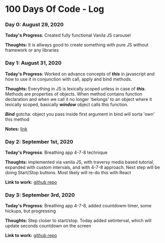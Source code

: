 # 100 Days Of Code - Log

### Day 0: August 29, 2020

**Today's Progress**: Created fully functional Vanila JS carousel

**Thoughts:** It is allways good to create something with pure JS without framework or any libraries

### Day 1: August 31, 2020

**Today's Progress**: Worked on advance concepts of **_this_** in javascript and how to use it in conjunction with call, apply and bind methods.

**Thoughts:** Everything in JS is lexically scoped unless in case of **_this_**.
Methods are properties of objects. When method contains function declaration and when we call it no longer 'belongs' to an object where it lexically scoped, basically **_window_** object calls this function.

**_Bind_** gotcha: object you pass inside first argument in bind will sorta 'own' this method

**Notes:** [link](https://github.com/sagdish/100-days-of-code-notebook/blob/master/playing.js)

### Day 2: September 1st, 2020

**Today's Progress**: Breathing app 4-7-8 technique

**Thoughts:** implemented via vanila JS, with traversy media based tutorial, expanded with custom intervals, and with 4-7-8 approach. Next step will be doing Start/Stop buttons. Most likely will re-do this with React

**Link to work:** [github repo](https://github.com/sagdish/100-days-of-code-notebook/tree/master/breathing-app)

### Day 3: September 3rd, 2020

**Today's Progress**: Breathing app 4-7-8, added countdowm timer, some hickups, but progressing

**Thoughts:** Step closer to start/stop. Today added setinterval, which will update seconds countdown on the screen

**Link to work:** [github repo](https://github.com/sagdish/100-days-of-code-notebook/tree/master/breathing-app)

<!-- ### Day 1: August 16, 2020

**Today's Progress**: loading...

**Thoughts:** loading..

**Link to work:** [example website](http://www.example.com) -->

<!-- ### Day 1: June 27, Monday

**Today's Progress**: I've gone through many exercises on FreeCodeCamp.

**Thoughts** I've recently started coding, and it's a great feeling when I finally solve an algorithm challenge after a lot of attempts and hours spent.

**Link(s) to work**
1. [Find the Longest Word in a String](https://www.freecodecamp.com/challenges/find-the-longest-word-in-a-string)
2. [Title Case a Sentence](https://www.freecodecamp.com/challenges/title-case-a-sentence) -->
